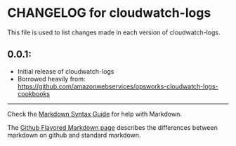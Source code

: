 # CHANGELOG for cloudwatch-logs

This file is used to list changes made in each version of cloudwatch-logs.

## 0.0.1:

* Initial release of cloudwatch-logs
* Borrowed heavily from: https://github.com/amazonwebservices/opsworks-cloudwatch-logs-cookbooks

- - -
Check the [Markdown Syntax Guide](http://daringfireball.net/projects/markdown/syntax) for help with Markdown.

The [Github Flavored Markdown page](http://github.github.com/github-flavored-markdown/) describes the differences between markdown on github and standard markdown.

